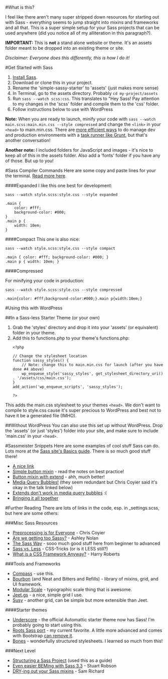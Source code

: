 
#What is this?

I feel like there aren't many super stripped down resources for starting out with Sass - everything seems to jump straight into mixins and frameworks and all that. This is a super simple setup for your Sass projects that can be used anywhere (did you notice all of my alliteration in this paragraph?).

**IMPORTANT:** This is **not** a stand alone website or theme. It's an assets folder meant to be dropped into an existing theme or site.

_Disclaimer: Everyone does this differently, this is how I do it!_

#Get Started with Sass

1. [Install Sass](http://sass-lang.com/install).
2. Download or clone this in your project.
3. Rename the 'simple-sassy-starter' to 'assets' (just makes more sense)
3. In Terminal, go to the assets directory. Probably ```cd my-project/assets```
4. Run ```sass --watch scss:css```. This translates to "Hey Sass! Pay attention to my changes in the 'scss' folder and compile them to the 'css' folder.
5. Follow instructions below to use with WordPress

**Note:** When you are ready to launch, minify your code with 
```sass --watch main.scss:main.min.css --style compressed``` 
and change the ```<link>``` in your ```<head>``` to main.min.css. There are [more efficient ways](http://addyosmani.com/blog/environment-specific-builds-with-grunt-gulp-or-broccoli/) to do manage dev and production environments with a [task runner like Grunt](http://blog.cozycloud.cc/technic/2014/06/18/task-runners-comparison/), but that's another conversation!

**Another note:** I included folders for JavaScript and images - it's nice to keep all of this in the assets folder. Also add a 'fonts' folder if you have any of those. But up to you!

#Sass Compiler Commands
Here are some copy and paste lines for your the terminal. [Read more here](http://sass-lang.com/documentation/file.SASS_REFERENCE.html#output_style).

####Expanded
I like this one best for development:

```sass --watch style.scss:style.css --style expanded```

	.main {
		color: #fff;
		background-color: #000;
	}
	.main p {
		width: 10em;
	}

####Compact
This one is also nice:

```sass --watch style.scss:style.css --style compact```

	.main { color: #fff; background-color: #000; }
	.main p { width: 10em; }


####Compressed

For minifying your code in production:

```sass --watch style.scss:style.css --style compressed```

	.main{color: #fff;background-color:#000;}.main p{width:10em;}



#Using this with WordPress

##In a Sass-less Starter Theme (or your own)
1. Grab the 'styles' directory and drop it into your 'assets' (or equivalent) folder in your theme.
2. Add this to functions.php to your theme's functions.php:
	```
	<?php

	// Change the stylesheet location
	function sassy_styles() {
		// Note: change this to main.min.css for launch (after you have done #4 above)
		wp_enqueue_style('sassy_styles', get_stylesheet_directory_uri() . '/assets/css/main.css');
	}
	add_action('wp_enqueue_scripts', 'sassy_styles');

	?>

This adds the main.css stylesheet to your themes ```<head>```. We don't want to compile to style.css cause it's super precious to WordPress and best not to have it be a generated file (IMHO).

##Without WordPress
You can also use this set up without WordPress. Drop the 'assets' (or just 'styles') folder into your site, and make sure to include 'main.css' in your ```<head>```.


#Sassmeister Snippets
Here are some examples of cool stuff Sass can do. Lots more at the [Sass site's Basics guide](http://sass-lang.com/guide). There is so much good stuff there!

* [A nice link](http://sassmeister.com/gist/1f63b704f89523b8120c)
* [Simple button mixin](http://sassmeister.com/gist/ad8fa52ea853d84da153) - read the notes on best practice!
* [Button mixin with extend](http://sassmeister.com/gist/9eca4dbb5ac01a5d8f60) - ahh, much better!
* [Media Query Bubbles!](http://sassmeister.com/gist/17f99ab2d74c46ca3cb9) (they seem redundant but Chris Coyier said it's okay in the talk linked below)
* [Extends don't work in media query bubbles](http://sassmeister.com/gist/98f202071af56724dd5a) :(
* [Bringing it all together](http://sassmeister.com/gist/75ac05abccc78d47171c)



#Further Reading
There are lots of links in the code, esp. in _settings.scss, but here are some others:

###Misc Sass Resources

* [Preprocessing is for Everyone](http://aneventapart.com/news/post/preprocessing-is-for-everybody-chris-coyier-an-event-apart-video-css-sass) - Chris Coyier
* [Are we getting too Sassy?](http://ashleynolan.co.uk/blog/are-we-getting-too-sassy) - Ashley Nolan
* [The Sass Way](http://thesassway.com/) - sooo much good stuff here from beginner to advanced
* [Sass vs. Less](http://css-tricks.com/sass-vs-less/) - CSS-Tricks (or is it LESS still?)
* [What is a CSS Framework Anyway?](http://vimeo.com/95734680) - Harry Roberts

###Tools and Frameworks

* [Compass](http://compassapp.com) - use this.
* [Bourbon](http://bourbon.io) (and Neat and Bitters and Refills) - library of mixins, grid, and UI framework.
* [Modular Scale](https://github.com/Team-Sass/modular-scale) - typographic scale thing that is awesome.
* [Jeet.gs](http://jeet.gs) - a nice, simple grid I use.
* [Susy](http://susy.oddbird.net) - another grid, can be simple but more extensible than Jeet.

####Starter themes
* [Underscore](https://github.com/automattic/_s) - the official Automattic starter theme now has Sass! I'm probably going to start using this.
* [Roots Sass port](https://github.com/roots/roots-sass) - my current favorite. A little more advanced and comes with Bootstrap [can remove it](http://benword.com/using-roots-theme-without-bootstrap/).
* [Bones](http://themble.com/bones) - wonderfully structured stylesheets. I learned so much from this!

###Next Level
* [Structuring a Sass Project](http://thesassway.com/beginner/how-to-structure-a-sass-project) (used this as a guide)
* [Even easier BEMing with Sass 3.3](http://www.alwaystwisted.com/post.php?s=2014-02-27-even-easier-bem-ing-with-sass-33) - Stuart Robson
* [DRY-ing out your Sass mixins](http://alistapart.com/article/dry-ing-out-your-sass-mixins) - Sam Richard